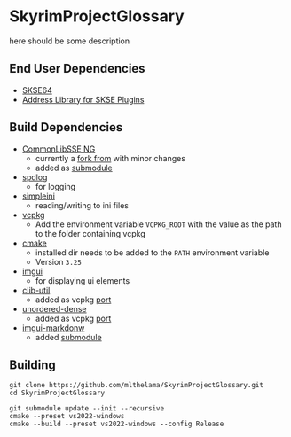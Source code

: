 # SkyrimProjectGlossary
here should be some description

## End User Dependencies
* [SKSE64](https://skse.silverlock.org/)
* [Address Library for SKSE Plugins](https://www.nexusmods.com/skyrimspecialedition/mods/32444)

## Build Dependencies
* [CommonLibSSE NG](https://github.com/mlthelama/CommonLibSSE/tree/ng)
  - currently a [fork from](https://github.com/alandtse/CommonLibVR/tree/ng) with minor changes
  - added as [submodule](extern/CommonLibSSE-NG)
* [spdlog](https://github.com/gabime/spdlog) 
  - for logging
* [simpleini](https://github.com/brofield/simpleini) 
  - reading/writing to ini files
* [vcpkg](https://github.com/microsoft/vcpkg) 
  - Add the environment variable `VCPKG_ROOT` with the value as the path to the folder containing vcpkg
* [cmake](https://cmake.org) 
  - installed dir needs to be added to the `PATH` environment variable
  - Version `3.25`
* [imgui](https://github.com/ocornut/imgui)
  - for displaying ui elements
* [clib-util](https://github.com/powerof3/CLibUtil)
  - added as vcpkg [port](cmake/ports/clib-util)
* [unordered-dense](https://github.com/martinus/unordered_dense)
  - added as vcpkg [port](cmake/ports/unordered-dense)
* [imgui-markdonw](https://github.com/juliettef/imgui_markdown)
  - added [submodule](extern/imgui_markdown)

## Building
```
git clone https://github.com/mlthelama/SkyrimProjectGlossary.git
cd SkyrimProjectGlossary

git submodule update --init --recursive
cmake --preset vs2022-windows
cmake --build --preset vs2022-windows --config Release
```
